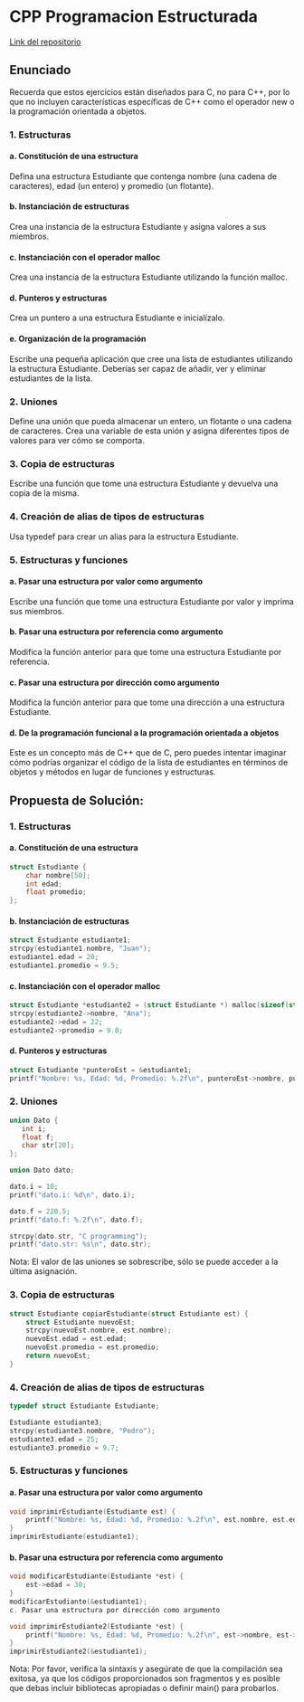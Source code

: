 # CPP Programacion Estructurada

[Link del repositorio](https://github.com/pinchiguillo/CPP-Programacion-Estructurada)

## Enunciado
Recuerda que estos ejercicios están diseñados para C, no para C++, por lo que no incluyen características específicas de C++ como el operador new o la programación orientada a objetos.

### 1. Estructuras

#### a. Constitución de una estructura

Defina una estructura Estudiante que contenga nombre (una cadena de caracteres), edad (un entero) y promedio (un flotante).
#### b. Instanciación de estructuras

Crea una instancia de la estructura Estudiante y asigna valores a sus miembros.
#### c. Instanciación con el operador malloc

Crea una instancia de la estructura Estudiante utilizando la función malloc.
#### d. Punteros y estructuras

Crea un puntero a una estructura Estudiante e inicialízalo.
#### e. Organización de la programación

Escribe una pequeña aplicación que cree una lista de estudiantes utilizando la estructura Estudiante. Deberías ser capaz de añadir, ver y eliminar estudiantes de la lista.
### 2. Uniones

Define una unión que pueda almacenar un entero, un flotante o una cadena de caracteres. Crea una variable de esta unión y asigna diferentes tipos de valores para ver cómo se comporta.
### 3. Copia de estructuras

Escribe una función que tome una estructura Estudiante y devuelva una copia de la misma.
### 4. Creación de alias de tipos de estructuras

Usa typedef para crear un alias para la estructura Estudiante.
### 5. Estructuras y funciones

#### a. Pasar una estructura por valor como argumento

Escribe una función que tome una estructura Estudiante por valor y imprima sus miembros.
#### b. Pasar una estructura por referencia como argumento

Modifica la función anterior para que tome una estructura Estudiante por referencia.
#### c. Pasar una estructura por dirección como argumento

Modifica la función anterior para que tome una dirección a una estructura Estudiante.
#### d. De la programación funcional a la programación orientada a objetos

Este es un concepto más de C++ que de C, pero puedes intentar imaginar cómo podrías organizar el código de la lista de estudiantes en términos de objetos y métodos en lugar de funciones y estructuras.

## Propuesta de Solución:
### 1. Estructuras

#### a. Constitución de una estructura

```c
struct Estudiante {
    char nombre[50];
    int edad;
    float promedio;
};
```
#### b. Instanciación de estructuras

```c
struct Estudiante estudiante1;
strcpy(estudiante1.nombre, "Juan");
estudiante1.edad = 20;
estudiante1.promedio = 9.5;
```
#### c. Instanciación con el operador malloc
```c
struct Estudiante *estudiante2 = (struct Estudiante *) malloc(sizeof(struct Estudiante));
strcpy(estudiante2->nombre, "Ana");
estudiante2->edad = 22;
estudiante2->promedio = 9.8;
```
#### d. Punteros y estructuras
```c
struct Estudiante *punteroEst = &estudiante1;
printf("Nombre: %s, Edad: %d, Promedio: %.2f\n", punteroEst->nombre, punteroEst->edad, punteroEst->promedio);
```
### 2. Uniones

```c
union Dato {
   int i;
   float f;
   char str[20];
};

union Dato dato;

dato.i = 10;
printf("dato.i: %d\n", dato.i);

dato.f = 220.5;
printf("dato.f: %.2f\n", dato.f);

strcpy(dato.str, "C programming");
printf("dato.str: %s\n", dato.str);
```
Nota: El valor de las uniones se sobrescribe, sólo se puede acceder a la última asignación.

### 3. Copia de estructuras

```c
struct Estudiante copiarEstudiante(struct Estudiante est) {
    struct Estudiante nuevoEst;
    strcpy(nuevoEst.nombre, est.nombre);
    nuevoEst.edad = est.edad;
    nuevoEst.promedio = est.promedio;
    return nuevoEst;
}
```
### 4. Creación de alias de tipos de estructuras

```c
typedef struct Estudiante Estudiante;

Estudiante estudiante3;
strcpy(estudiante3.nombre, "Pedro");
estudiante3.edad = 25;
estudiante3.promedio = 9.7;
```
### 5. Estructuras y funciones

#### a. Pasar una estructura por valor como argumento

```c
void imprimirEstudiante(Estudiante est) {
    printf("Nombre: %s, Edad: %d, Promedio: %.2f\n", est.nombre, est.edad, est.promedio);
}
imprimirEstudiante(estudiante1);
```
#### b. Pasar una estructura por referencia como argumento
```c
void modificarEstudiante(Estudiante *est) {
    est->edad = 30;
}
modificarEstudiante(&estudiante1);
c. Pasar una estructura por dirección como argumento

void imprimirEstudiante2(Estudiante *est) {
    printf("Nombre: %s, Edad: %d, Promedio: %.2f\n", est->nombre, est->edad, est->promedio);
}
imprimirEstudiante2(&estudiante1);
```
Nota: Por favor, verifica la sintaxis y asegúrate de que la compilación sea exitosa, ya que los códigos proporcionados son fragmentos y es posible que debas incluir bibliotecas apropiadas o definir main() para probarlos.
